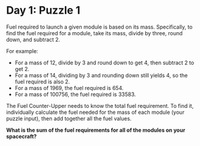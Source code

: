 # Day 1: Puzzle 1

Fuel required to launch a given module is based on its mass. Specifically, to find the fuel required for a module, take its mass, divide by three, round down, and subtract 2.

For example:
- For a mass of 12, divide by 3 and round down to get 4, then subtract 2 to get 2.
- For a mass of 14, dividing by 3 and rounding down still yields 4, so the fuel required is also 2.
- For a mass of 1969, the fuel required is 654.
- For a mass of 100756, the fuel required is 33583.

The Fuel Counter-Upper needs to know the total fuel requirement. To find it, individually calculate the fuel needed for the mass of each module (your puzzle input), then add together all the fuel values.

**What is the sum of the fuel requirements for all of the modules on your spacecraft?**
